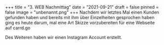 +++
title = "3. WEB Nachmittag"
date = "2021-09-21"
draft = false
pinned = false
image = "unbenannt.png"
+++
Nachdem wir letztes Mal einen Kunden gefunden haben und bereits mit ihm über Einzelheiten gesprochen haben ging es heute darum, mal eine Art Skizze vorzubereiten für eine Webseite auf carrd.go 

Des Weiteren haben wir einen Instagram Account erstellt.